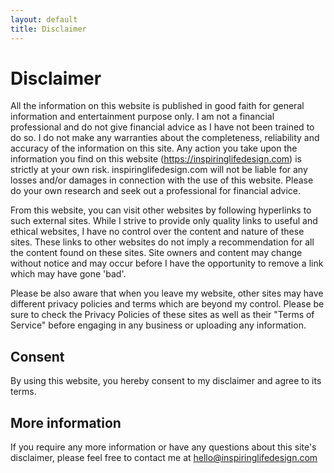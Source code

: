 ```yaml
---
layout: default
title: Disclaimer
---
```


# Disclaimer

All the information on this website is published in good faith for general information and entertainment purpose only. I am not a financial professional and do not give financial advice as I have not been trained to do so. I do not make any warranties about the completeness, reliability and accuracy of the information on this site. Any action you take upon the information you find on this website (https://inspiringlifedesign.com) is strictly at your own risk. inspiringlifedesign.com will not be liable for any losses and/or damages in connection with the use of this website. Please do your own research and seek out a professional for financial advice.

From this website, you can visit other websites by following hyperlinks to such external sites. While I strive to provide only quality links to useful and ethical websites, I have no control over the content and nature of these sites. These links to other websites do not imply a recommendation for all the content found on these sites. Site owners and content may change without notice and may occur before I have the opportunity to remove a link which may have gone 'bad'.

Please be also aware that when you leave my website, other sites may have different privacy policies and terms which are beyond my control. Please be sure to check the Privacy Policies of these sites as well as their "Terms of Service" before engaging in any business or uploading any information.

## Consent

By using this website, you hereby consent to my disclaimer and agree to its terms.

## More information

If you require any more information or have any questions about this site's disclaimer, please feel free to contact me at <hello@inspiringlifedesign.com>
